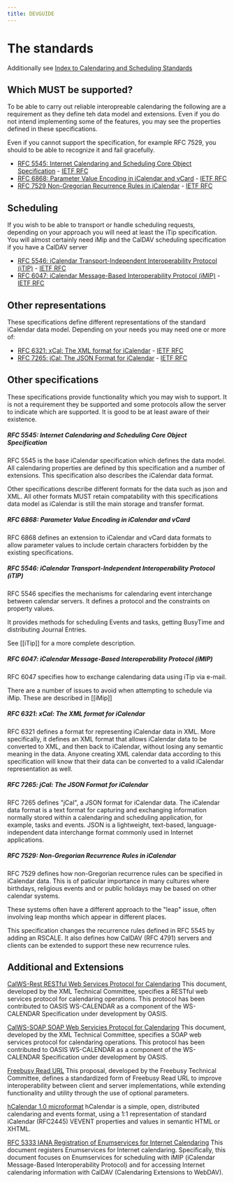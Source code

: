 ```yaml
---
title: DEVGUIDE
---
```


# The standards 

Additionally see [Index to Calendaring and Scheduling Standards](https://www.calconnect.org/resources/calendaring-standards)

## Which MUST be supported?
To be able to carry out reliable interopreable calendaring the following are a requirement as they define teh data model and extensions. Even if you do not intend implementing some of the features, you may see the properties defined in these specifications.

Even if you cannot support the specification, for example RFC 7529, you should to be able to recognize it and fail gracefully. 

   *  [RFC 5545: Internet Calendaring and Scheduling Core Object Specification](#RFC5545) - [IETF RFC](https://tools.ietf.org/html/rfc5545)
   *  [RFC 6868: Parameter Value Encoding in iCalendar and vCard](#RFC6868) - [IETF RFC](https://tools.ietf.org/html/rfc6868)
   *  [RFC 7529 Non-Gregorian Recurrence Rules in iCalendar](#RFC7529) - [IETF RFC](https://tools.ietf.org/html/rfc7529)
   
## Scheduling
If you wish to be able to transport or handle scheduling requests, depending on your approach you will need at least the iTip specification. You will almost certainly need iMip and the CalDAV scheduling specification if you have a CalDAV server 

   *  [RFC 5546: iCalendar Transport-Independent Interoperability Protocol (iTIP)](#RFC5546) - [IETF RFC](https://tools.ietf.org/html/rfc5546)
   *  [RFC 6047: iCalendar Message-Based Interoperability Protocol (iMIP)](#RFC6047) - [IETF RFC](https://tools.ietf.org/html/rfc6047)
   
## Other representations
These specifications define different representations of the standard iCalendar data model. Depending on your needs you may need one or more of: 

   *  [RFC 6321: xCal: The XML format for iCalendar](#RFC6321) - [IETF RFC](https://tools.ietf.org/html/rfc6321)
   *  [RFC 7265: jCal: The JSON Format for iCalendar](RFC7265) - [IETF RFC](https://tools.ietf.org/html/rfc7265)

## Other specifications
These specifications provide functionality which you may wish to support. It is not a requirement they be supported and some protocols allow the server to indicate which are supported. It is good to be at least aware of their existence.


<h5 id="RFC5545">RFC 5545: Internet Calendaring and Scheduling Core Object Specification</h5>
RFC 5545 is the base iCalendar specification which defines the data model. All calendaring properties are defined by this specification and a number of extensions. This specification also describes the iCalendar data format.

Other specifications describe different formats for the data such as json and XML. All other formats MUST retain compatability with this specifications data model as iCalendar is still the main storage and transfer format. 

<h5 id="RFC6868">RFC 6868: Parameter Value Encoding in iCalendar and vCard</h5>
RFC 6868 defines an extension to iCalendar and vCard data formats to allow parameter 
values to include certain characters forbidden by the existing specifications.

<h5 id="RFC5546">RFC 5546: iCalendar Transport-Independent Interoperability Protocol (iTIP)</h5>
RFC 5546 specifies the mechanisms for calendaring event interchange between calendar servers. It defines a protocol and the constraints on property values.

It provides methods for scheduling Events and tasks, getting BusyTime and distributing Journal Entries.

See [[iTip]] for a more complete description.

<h5 id="RFC6047">RFC 6047: iCalendar Message-Based Interoperability Protocol (iMIP)</h5>
RFC 6047 specifies how to exchange calendaring data using iTip via e-mail.
 
There are a number of issues to avoid when attempting to schedule via iMip. These are described in [[iMip]]

<h5 id="RFC6321">RFC 6321: xCal: The XML format for iCalendar</h5>
RFC 6321 defines a format for representing iCalendar data in XML. 
More specifically, it defines an XML format that allows iCalendar data to be converted to XML, and then back to iCalendar, without losing any semantic meaning in the data. Anyone creating XML calendar data according to this specification will know that their data can be converted to a valid iCalendar representation as well.

<h5 id="RFC7265">RFC 7265: jCal: The JSON Format for iCalendar</h5>
RFC 7265 defines "jCal", a JSON format for iCalendar data. The iCalendar data format is a text format for capturing and exchanging information normally stored within a calendaring and scheduling application, for example, tasks and events. JSON is a lightweight, text-based, language-independent data interchange format commonly used in Internet applications.

<h5 id="RFC7529">RFC 7529: Non-Gregorian Recurrence Rules in iCalendar</h5>
RFC 7529 defines how non-Gregorian recurrence rules can be specified in iCalendar data. This is of paticular importance in many cultures where birthdays, religious events and or public holidays may be based on other calendar systems.

These systems often have a different approach to the "leap" issue, often involving leap months which appear in different places. 

This specification changes the recurrence rules defined in RFC 5545 by adding an RSCALE. It also defines how CalDAV (RFC 4791) servers and clients can be extended to support these new recurrence rules.

## Additional and Extensions

[CalWS-Rest RESTful Web Services Protocol for Calendaring](http://calconnect.org/pubdocs/CD1011%20CalWS-Rest%20Restful%20Web%20Services%20Protocol%20for%20Calendaring.pdf)
This document, developed by the XML Technical Committee, specifies a RESTful web services protocol for 
calendaring operations. This protocol has been contributed to OASIS WS-CALENDAR as a component of the 
WS-CALENDAR Specification under development by OASIS.

[CalWS-SOAP SOAP Web Servicies Protocol for Calendaring](http://calconnect.org/pubdocs/CD1301%20CalWS-SOAP%20SOAP%20Web%20Services%20Protocol%20for%20Calendaring.pdf)
This document, developed by the XML Technical Committee, specifies a SOAP web services protocol for calendaring operations. This protocol has been contributed to OASIS WS-CALENDAR as a component of the WS-CALENDAR Specification under development by OASIS.

[Freebusy Read URL](http://calconnect.org/pubdocs/CD0903%20Freebusy%20Read%20URL.pdf)
This proposal, developed by the Freebusy Technical Committee, defines a standardized form of Freebusy Read URL to improve interoperability between client and server implementations, while extending functionality and utility through the use of optional parameters.

[hCalendar 1.0 microformat](http://microformats.org/wiki/hcalendar)
hCalendar is a simple, open, distributed calendaring and events format, using a 1:1 representation of standard iCalendar (RFC2445) VEVENT properties and values in semantic HTML or XHTML.

[RFC 5333 IANA Registration of Enumservices for Internet Calendaring](https://tools.ietf.org/html/rfc5333)
This document registers Enumservices for Internet calendaring. Specifically, this document focuses on 
Enumservices for scheduling with iMIP (iCalendar Message-Based Interoperability Protocol) and for accessing 
Internet calendaring information with CalDAV (Calendaring Extensions to WebDAV).

